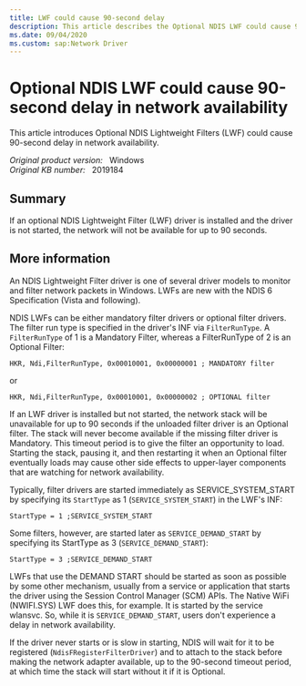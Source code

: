 ```yaml
---
title: LWF could cause 90-second delay
description: This article describes the Optional NDIS LWF could cause 90-second delay in network availability.
ms.date: 09/04/2020
ms.custom: sap:Network Driver
---
```

# Optional NDIS LWF could cause 90-second delay in network availability

This article introduces Optional NDIS Lightweight Filters (LWF) could cause 90-second delay in network availability.

_Original product version:_ &nbsp; Windows  
_Original KB number:_ &nbsp; 2019184

## Summary

If an optional NDIS Lightweight Filter (LWF) driver is installed and the driver is not started, the network will not be available for up to 90 seconds.

## More information

An NDIS Lightweight Filter driver is one of several driver models to monitor and filter network packets in Windows. LWFs are new with the NDIS 6 Specification (Vista and following).

NDIS LWFs can be either mandatory filter drivers or optional filter drivers. The filter run type is specified in the driver's INF via `FilterRunType`. A `FilterRunType` of 1 is a Mandatory Filter, whereas a FilterRunType of 2 is an Optional Filter:

```console
HKR, Ndi,FilterRunType, 0x00010001, 0x00000001 ; MANDATORY filter  
```

or

```console
HKR, Ndi,FilterRunType, 0x00010001, 0x00000002 ; OPTIONAL filter
```

If an LWF driver is installed but not started, the network stack will be unavailable for up to 90 seconds if the unloaded filter driver is an Optional filter. The stack will never become available if the missing filter driver is Mandatory. This timeout period is to give the filter an opportunity to load. Starting the stack, pausing it, and then restarting it when an Optional filter eventually loads may cause other side effects to upper-layer components that are watching for network availability.

Typically, filter drivers are started immediately as SERVICE_SYSTEM_START by specifying its `StartType` as 1 (`SERVICE_SYSTEM_START`) in the LWF's INF:

```console
StartType = 1 ;SERVICE_SYSTEM_START
```

Some filters, however, are started later as `SERVICE_DEMAND_START` by specifying its StartType as 3 (`SERVICE_DEMAND_START`):

```console
StartType = 3 ;SERVICE_DEMAND_START
```

LWFs that use the DEMAND START should be started as soon as possible by some other mechanism, usually from a service or application that starts the driver using the Session Control Manager (SCM) APIs. The Native WiFi (NWIFI.SYS) LWF does this, for example. It is started by the service wlansvc. So, while it is `SERVICE_DEMAND_START`, users don't experience a delay in network availability.

If the driver never starts or is slow in starting, NDIS will wait for it to be registered (`NdisFRegisterFilterDriver`) and to attach to the stack before making the network adapter available, up to the 90-second timeout period, at which time the stack will start without it if it is Optional.
